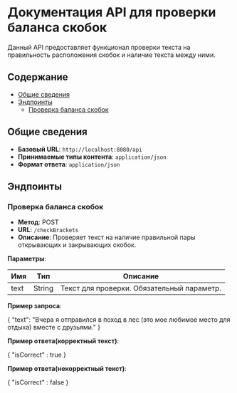 # Документация API для проверки баланса скобок

Данный API предоставляет функционал проверки текста на правильность расположения скобок и наличие текста между ними.

## Содержание

- [Общие сведения](#общие-сведения)
- [Эндпоинты](#эндпоинты)
  - [Проверка баланса скобок](#проверка-баланса-скобок)


## Общие сведения  

- **Базовый URL**: `http://localhost:8080/api`
- **Принимаемые типы контента**: `application/json`
- **Формат ответа**: `application/json`

## Эндпоинты

### Проверка баланса скобок

- **Метод**: POST
- **URL**: `/checkBrackets`
- **Описание**: Проверяет текст на наличие правильной пары открывающих и закрывающих скобок.

**Параметры**:

| Имя    | Тип   | Описание                                 |
|--------|-------|------------------------------------------|
| text   | String| Текст для проверки. Обязательный параметр.|

**Пример запроса**:

{
  "text": "Вчера я отправился в поход в лес (это мое любимое место для отдыха) вместе с друзьями."
}

**Пример ответа(корректный текст)**:

{
  "isCorrect" : true
}

**Пример ответа(некорректный текст)**:

{
  "isCorrect" : false
}



